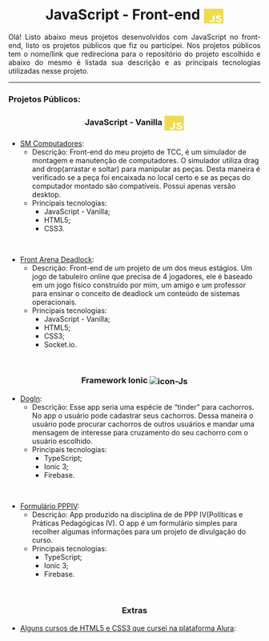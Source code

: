 <h1 align="center"> JavaScript - Front-end <img align="center" alt="icon-Js" height="30" width="40" src="https://raw.githubusercontent.com/devicons/devicon/master/icons/javascript/javascript-plain.svg"></h1>

<p align="justify"> 
Olá! Listo abaixo meus projetos desenvolvidos com JavaScript no front-end, listo os projetos públicos que fiz ou participei. Nos projetos públicos tem o nome/link que redireciona para o repositório do projeto escolhido e abaixo do mesmo é listada sua descrição e as principais tecnologias utilizadas nesse projeto.
</p>

_____
### Projetos Públicos:

<h3 align="center"> JavaScript - Vanilla <img align="center" alt="icon-Js" height="30" width="40" src="https://raw.githubusercontent.com/devicons/devicon/master/icons/javascript/javascript-plain.svg"></h3>

  * [SM Computadores](https://github.com/araujo21x/SM-DragAndDrop):
    * Descrição: Front-end do meu projeto de TCC, é um simulador de montagem e manutenção de computadores. O simulador utiliza drag and drop(arrastar e soltar) para manipular as peças. Desta maneira é verificado se a peça foi encaixada no local certo e se as peças do computador montado são compatíveis. Possui apenas versão desktop.
    * Principais tecnologias:
      * JavaScript - Vanilla;
      * HTML5;
      * CSS3.
 <br>
 
  * [Front Arena Deadlock](https://github.com/araujo21x/Front_Arena_Deadlock):
    * Descrição: Front-end de um projeto de um dos meus estágios. Um jogo de tabuleiro online que precisa de 4 jogadores, ele é baseado em um jogo físico construído por mim, um amigo e um professor para ensinar o conceito de deadlock um conteúdo de sistemas operacionais.
    * Principais tecnologias:
      * JavaScript - Vanilla;
      * HTML5;
      * CSS3;
      * Socket.io.
 <br>
 
 <h3 align="center"> Framework Ionic <img align="center" alt="icon-Js" height="30" width="40" src="https://cdn.jsdelivr.net/gh/devicons/devicon/icons/ionic/ionic-original.svg"></h3>
 
  * [DogIn](https://github.com/araujo21x/DogIn_Ionic3):
    * Descrição: Esse app seria uma espécie de “tinder” para cachorros. No app o usuário pode cadastrar seus cachorros. Dessa maneira o usuário pode procurar cachorros de outros usuários e mandar uma mensagem de interesse para cruzamento do seu cachorro com o usuário escolhido. 
    * Principais tecnologias:
      * TypeScript;
      * Ionic 3;
      * Firebase.
 <br>
 
  * [Formulário PPPIV](https://github.com/araujo21x/app-PPPIV):
    * Descrição: App produzido na disciplina de de PPP IV(Políticas e Práticas Pedagógicas IV). O app é um formulário simples para recolher algumas informações para um projeto de divulgação do curso.
    * Principais tecnologias:
      * TypeScript;
      * Ionic 3;
      * Firebase.
 <br>
 
 <h3 align="center"> Extras </h3>
 
 * [Alguns cursos de HTML5 e CSS3 que cursei na plataforma Alura](https://github.com/araujo21x/Cursos_Alura/tree/master/Forma%C3%A7%C3%A3o%20HTML%20e%20CSS):
